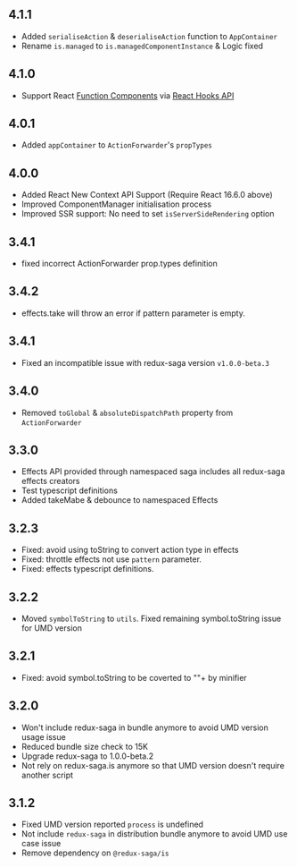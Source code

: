 ## 4.1.1

- Added `serialiseAction` & `deserialiseAction` function to `AppContainer`
- Rename `is.managed` to `is.managedComponentInstance` & Logic fixed

## 4.1.0

- Support React [Function Components](https://reactjs.org/docs/components-and-props.html#function-and-class-components) via [React Hooks API](https://reactjs.org/docs/hooks-custom.html)

## 4.0.1

- Added `appContainer` to `ActionForwarder`'s `propTypes`

## 4.0.0

- Added React New Context API Support (Require React 16.6.0 above)
- Improved ComponentManager initialisation process
- Improved SSR support: No need to set `isServerSideRendering` option

## 3.4.1

- fixed incorrect ActionForwarder prop.types definition

## 3.4.2

- effects.take will throw an error if pattern parameter is empty.

## 3.4.1

- Fixed an incompatible issue with redux-saga version `v1.0.0-beta.3`

## 3.4.0

- Removed `toGlobal` & `absoluteDispatchPath` property from `ActionForwarder`

## 3.3.0

- Effects API provided through namespaced saga includes all redux-saga effects creators
- Test typescript definitions
- Added takeMabe & debounce to namespaced Effects 

## 3.2.3

- Fixed: avoid using toString to convert action type in effects
- Fixed: throttle effects not use `pattern` parameter.
- Fixed: effects typescript definitions.

## 3.2.2

-   Moved `symbolToString` to `utils`. Fixed remaining symbol.toString issue for UMD version

## 3.2.1

-   Fixed: avoid symbol.toString to be coverted to ""+ by minifier

## 3.2.0

-   Won't include redux-saga in bundle anymore to avoid UMD version usage issue
-   Reduced bundle size check to 15K
-   Upgrade redux-saga to 1.0.0-beta.2
-   Not rely on redux-saga.is anymore so that UMD version doesn't require another script

## 3.1.2

-   Fixed UMD version reported `process` is undefined
-   Not include `redux-saga` in distribution bundle anymore to avoid UMD use case issue
-   Remove dependency on `@redux-saga/is`
